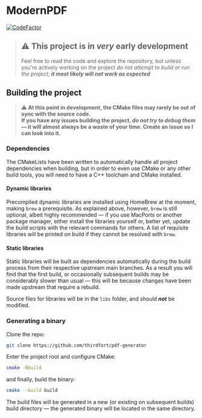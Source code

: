 # ModernPDF
[![CodeFactor](https://www.codefactor.io/repository/github/aleksmurfitt/modernpdf/badge)](https://www.codefactor.io/repository/github/aleksmurfitt/modernpdf)

>## ⚠️ **This project is in _very_ early development**
>Feel free to read the code and explore the repository, but unless you're actively working on the project _do not attempt to build or run the project; **it most likely will not work as expected**_

## Building the project

> ⚠️ **At this point in development, the CMake files may rarely be out of sync with the source code.  
> If you have any issues building the project, _do not try to debug them_ — it will almost always be a waste of your time. Create an issue so I can look into it.**  

### Dependencies

The CMakeLists have been written to automatically handle all project dependencies when building, but in order to even use CMake or any other build tools, you will need to have a C++ toolchain and CMake installed.

#### Dynamic libraries

Precompiled dynamic libraries are installed using HomeBrew at the moment, making `brew` a prerequisite. As explained above, however, `brew` is still optional, albeit highly recommended — if you use MacPorts or another package manager, either install the libraries yourself or, better yet, update the build scripts with the relevant commands for others. A list of requisite libraries will be printed on build if they cannot be resolved with `brew`.

#### Static libraries

Static libraries will be built as dependencies automatically during the build process from their respective upstream main branches. As a result you will find that the first build, or occasionally subsequent builds may be considerably slower than usual — this will be because changes have been made upstream that require a rebuild.

Source files for libraries will be in the `libs` folder, and should **_not_** be modified.

### Generating a binary

Clone the repo:

``` bash
git clone https://github.com/thirdfort/pdf-generator
```

Enter the project root and configure CMake:

``` bash
cmake -Bbuild
```

and finally, build the binary:

``` bash
cmake --build build
```

The build files will be generated in a new (or existing on subsequent builds) build directory — the generated binary will be located in the same directory.  

